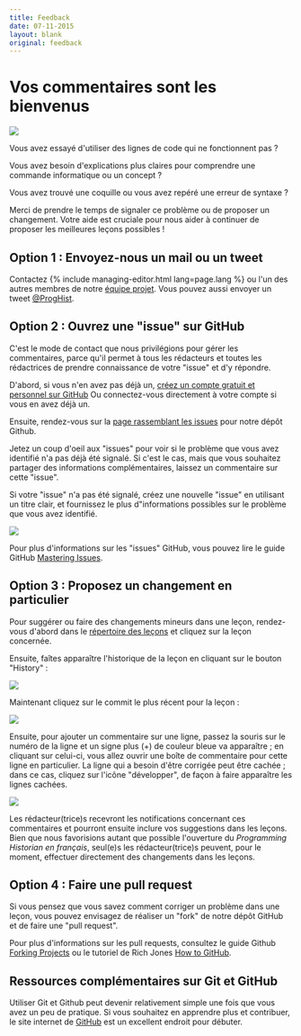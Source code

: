 ```yaml
---
title: Feedback
date: 07-11-2015
layout: blank
original: feedback
---
```


# Vos commentaires sont les bienvenus

<img src="{{site.baseurl}}/images/reader-sm.png" class="garnish rounded float-left" />

Vous avez essayé d'utiliser des lignes de code qui ne fonctionnent pas ?

Vous avez besoin d'explications plus claires pour comprendre une commande informatique ou un concept ?

Vous avez trouvé une coquille ou vous avez repéré une erreur de syntaxe ?

Merci de prendre le temps de signaler ce problème ou de proposer un changement. Votre aide est cruciale pour nous aider à continuer de proposer les meilleures leçons possibles !


## Option 1 : Envoyez-nous un mail ou un tweet
Contactez {% include managing-editor.html lang=page.lang %} ou l'un des autres membres de notre [équipe projet](/fr/equipe-projet). Vous pouvez aussi envoyer un tweet [@ProgHist](https://twitter.com/proghist).

## Option 2 : Ouvrez une "issue" sur GitHub
C'est le mode de contact que nous privilégions pour gérer les commentaires, parce qu'il permet à tous les rédacteurs et toutes les rédactrices de prendre connaissance de votre "issue" et d'y répondre.

D'abord, si vous n'en avez pas déjà un, [créez un compte gratuit et personnel sur GitHub](https://help.github.com/articles/signing-up-for-a-new-github-account) Ou connectez-vous directement à votre compte si vous en avez déjà un.

Ensuite, rendez-vous sur la [page rassemblant les issues](https://github.com/programminghistorian/jekyll/issues?state=open) pour notre dépôt Github.

Jetez un coup d'oeil aux "issues" pour voir si le problème que vous avez identifié n'a pas déjà été signalé. Si c'est le cas, mais que vous souhaitez partager des informations complémentaires, laissez un commentaire sur cette "issue".

Si votre "issue" n'a pas été signalé, créez une nouvelle "issue" en utilisant un titre clair, et fournissez le plus d"informations possibles sur le problème que vous avez identifié.

<img src="https://cloud.githubusercontent.com/assets/1126864/3697100/52b37768-139e-11e4-816e-c3eee5516997.png" class="full-width rounded" />

Pour plus d'informations sur les "issues" GitHub, vous pouvez lire le guide GitHub [Mastering Issues](https://guides.github.com/features/issues/).


## Option 3 : Proposez un changement en particulier
Pour suggérer ou faire des changements mineurs dans une leçon, rendez-vous d'abord dans le [répertoire des leçons](https://github.com/programminghistorian/jekyll/tree/gh-pages/en/lessons) et cliquez sur la leçon concernée.

Ensuite, faîtes apparaître l'historique de la leçon en cliquant sur le bouton "History" :

<img src="https://cloud.githubusercontent.com/assets/1126864/4781623/36c1e29e-5cb2-11e4-9ed8-df952fbd4a0b.png" class="full-width rounded" />

Maintenant cliquez sur le commit le plus récent pour la leçon :

<img src="https://cloud.githubusercontent.com/assets/1126864/4781629/901b4330-5cb2-11e4-9bc9-d211daa5e987.png" class="full-width rounded" />

Ensuite, pour ajouter un commentaire sur une ligne, passez la souris sur le numéro de la ligne et un signe plus (+) de couleur bleue va apparaître ; en cliquant sur celui-ci, vous allez ouvrir une boîte de commentaire pour cette ligne en particulier. La ligne qui a besoin d'être corrigée peut être cachée ; dans ce cas, cliquez sur l'icône "développer", de façon à faire apparaître les lignes cachées.

<img src="https://cloud.githubusercontent.com/assets/1126864/4781633/27b780b4-5cb3-11e4-81aa-0ed217b94a2f.png" class="full-width rounded" />

Les rédacteur(trice)s recevront les notifications concernant ces commentaires et pourront ensuite inclure vos suggestions dans les leçons. Bien que nous favorisions autant que possible l'ouverture du _Programming Historian en français_, seul(e)s les rédacteur(trice)s peuvent, pour le moment, effectuer directement des changements dans les leçons.

## Option 4 : Faire une pull request
Si vous pensez que vous savez comment corriger un problème dans une leçon, vous pouvez envisagez de réaliser un "fork" de notre dépôt GitHub et de faire une "pull request".

Pour plus d'informations sur les pull requests, consultez le guide Github [Forking Projects](https://guides.github.com/activities/forking/) ou le tutoriel de Rich Jones [How to GitHub](https://gun.io/blog/how-to-github-fork-branch-and-pull-request/).

## Ressources complémentaires sur Git et GitHub
Utiliser Git et Github peut devenir relativement simple une fois que vous avez un peu de pratique. Si vous souhaitez en apprendre plus et contribuer, le site internet de [GitHub](https://help.github.com/articles/good-resources-for-learning-git-and-github/) est un excellent endroit pour débuter.

